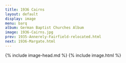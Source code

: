 ```yaml
---
title: 1936 Cairns
layout: default
display: image
menu: barq
album: German Baptist Churches Album
image: 1936-Cairns.jpg
prev: 1935-Annerely-Fairfield-relocated.html
next: 1936-Margate.html
---
```

{% include image-head.md %}
{% include image.html %}